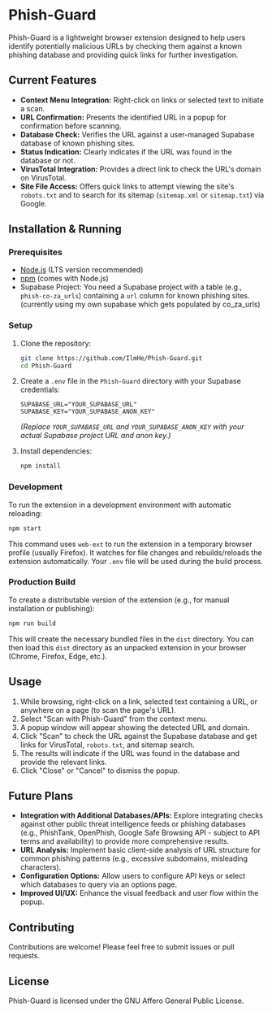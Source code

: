 # Phish-Guard

Phish-Guard is a lightweight browser extension designed to help users identify potentially malicious URLs by checking them against a known phishing database and providing quick links for further investigation.

## Current Features

*   **Context Menu Integration:** Right-click on links or selected text to initiate a scan.
*   **URL Confirmation:** Presents the identified URL in a popup for confirmation before scanning.
*   **Database Check:** Verifies the URL against a user-managed Supabase database of known phishing sites.
*   **Status Indication:** Clearly indicates if the URL was found in the database or not.
*   **VirusTotal Integration:** Provides a direct link to check the URL's domain on VirusTotal.
*   **Site File Access:** Offers quick links to attempt viewing the site's `robots.txt` and to search for its sitemap (`sitemap.xml` or `sitemap.txt`) via Google.

## Installation & Running

### Prerequisites

*   [Node.js](https://nodejs.org/) (LTS version recommended)
*   [npm](https://www.npmjs.com/) (comes with Node.js)
*   Supabase Project: You need a Supabase project with a table (e.g., `phish-co-za_urls`) containing a `url` column for known phishing sites. (currently using my own supabase which gets populated by co_za_urls)

### Setup

1.  Clone the repository:
    ```bash
    git clone https://github.com/IlmHe/Phish-Guard.git
    cd Phish-Guard
    ```

2.  Create a `.env` file in the `Phish-Guard` directory with your Supabase credentials:
    ```dotenv
    SUPABASE_URL="YOUR_SUPABASE_URL"
    SUPABASE_KEY="YOUR_SUPABASE_ANON_KEY"
    ```
    *(Replace `YOUR_SUPABASE_URL` and `YOUR_SUPABASE_ANON_KEY` with your actual Supabase project URL and anon key.)*

3.  Install dependencies:
    ```bash
    npm install
    ```

### Development

To run the extension in a development environment with automatic reloading:

```bash
npm start
```

This command uses `web-ext` to run the extension in a temporary browser profile (usually Firefox). It watches for file changes and rebuilds/reloads the extension automatically. Your `.env` file will be used during the build process.

### Production Build

To create a distributable version of the extension (e.g., for manual installation or publishing):

```bash
npm run build
```

This will create the necessary bundled files in the `dist` directory. You can then load this `dist` directory as an unpacked extension in your browser (Chrome, Firefox, Edge, etc.).

## Usage

1.  While browsing, right-click on a link, selected text containing a URL, or anywhere on a page (to scan the page's URL).
2.  Select "Scan with Phish-Guard" from the context menu.
3.  A popup window will appear showing the detected URL and domain.
4.  Click "Scan" to check the URL against the Supabase database and get links for VirusTotal, `robots.txt`, and sitemap search.
5.  The results will indicate if the URL was found in the database and provide the relevant links.
6.  Click "Close" or "Cancel" to dismiss the popup.

## Future Plans

*   **Integration with Additional Databases/APIs:** Explore integrating checks against other public threat intelligence feeds or phishing databases (e.g., PhishTank, OpenPhish, Google Safe Browsing API - subject to API terms and availability) to provide more comprehensive results.
*   **URL Analysis:** Implement basic client-side analysis of URL structure for common phishing patterns (e.g., excessive subdomains, misleading characters).
*   **Configuration Options:** Allow users to configure API keys or select which databases to query via an options page.
*   **Improved UI/UX:** Enhance the visual feedback and user flow within the popup.

## Contributing

Contributions are welcome! Please feel free to submit issues or pull requests.

## License

Phish-Guard is licensed under the GNU Affero General Public License.
